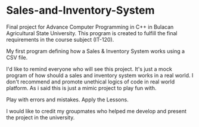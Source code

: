 # Sales-and-Inventory-System
Final project for Advance Computer Programming in C++ in Bulacan Agricultural State University. 
This program is created to fulfill the final requirements in the course subject  (IT-120).

My first program defining how a Sales & Inventory System works using a CSV file.

I'd like to remind everyone who will see this project. It's just a mock program of how should a sales and inventory system works in a real world. 
I don't recommend and promote unethical logics of code in real world platform. As i said this is just a mimic project to play fun with.

Play with errors and mistakes. Apply the Lessons.

I would like to credit my groupmates who helped me develop and present the project in the university.

